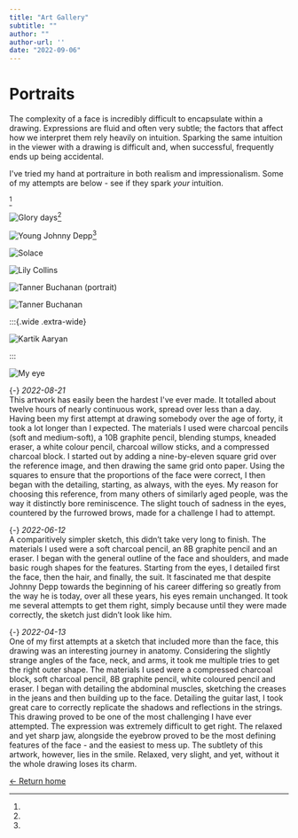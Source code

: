 ```yaml
---
title: "Art Gallery"
subtitle: ""
author: ""
author-url: ''
date: "2022-09-06"
---
```

# Portraits

The complexity of a face is incredibly difficult to encapsulate within a drawing.
Expressions are fluid and often very subtle; the factors that affect how we
interpret them rely heavily on intuition. Sparking the same intuition in the
viewer with a drawing is difficult and, when successful, frequently ends up being
accidental.

I've tried my hand at portraiture in both realism and impressionalism. Some of
my attempts are below - see if they spark _your_ intuition.

[^glory]

![Glory days](IMG_4300.jpg)[^johnny]

![Young Johnny Depp](IMG_3847.jpg)[^solace]

![Solace](IMG_3100.jpg)

![Lily Collins](IMG_2421.jpg)

![Tanner Buchanan (portrait)](IMG_4779.jpg)

![Tanner Buchanan](IMG_4813.jpg)

:::{.wide .extra-wide}

![Kartik Aaryan](IMG_4213.jpg)

:::

![My eye](IMG_4980.jpg)





[^glory]:
  {-} _2022-08-21_  
  This artwork has easily been the hardest I've ever made. It totalled about
  twelve hours of nearly continuous work, spread over less than a day.
  Having been my first attempt at drawing somebody over the age of forty,
  it took a lot longer than I expected.
  The materials I used were charcoal pencils (soft and medium-soft), a
  10B graphite pencil, blending stumps, kneaded eraser, a white colour
  pencil, charcoal willow sticks, and a compressed charcoal block. I
  started out by adding a nine-by-eleven square grid over the reference
  image, and then drawing the same grid onto paper. Using the squares to
  ensure that the proportions of the face were correct, I then began with
  the detailing, starting, as always, with the eyes. My reason for choosing
  this reference, from many others of similarly aged people, was the way
  it distinctly bore reminiscence. The slight touch of sadness in the eyes,
  countered by the furrowed brows, made for a challenge I had to attempt. 

[^johnny]:
  {-} _2022-06-12_  
  A comparitively simpler sketch, this didn’t take very long to finish.
  The materials I used were a soft charcoal pencil, an 8B graphite pencil
  and an eraser. I began with the general outline of the face and
  shoulders, and made basic rough shapes for the features. Starting from
  the eyes, I detailed first the face, then the hair, and finally, the suit.
  It fascinated me that despite Johnny Depp towards the beginning of his
  career differing so greatly from the way he is today, over all these
  years, his eyes remain unchanged. It took me several attempts to get them
  right, simply because until they were made correctly, the sketch just
  didn’t look like him. 

[^solace]:
  {-} _2022-04-13_  
  One of my first attempts at a sketch that included more than the face,
  this drawing was an interesting journey in anatomy. Considering the
  slightly strange angles of the face, neck, and arms, it took me multiple
  tries to get the right outer shape. The materials I used were a
  compressed charcoal block, soft charcoal pencil, 8B graphite pencil,
  white coloured pencil and eraser. I began with detailing the abdominal
  muscles, sketching the creases in the jeans and then building up
  to the face. Detailing the guitar last, I took great care to correctly
  replicate the shadows and reflections in the strings. This drawing
  proved to be one of the most challenging I have ever attempted.
  The expression was extremely difficult to get right. The relaxed and yet
  sharp jaw, alongside the eyebrow proved to be the most defining features
  of the face - and the easiest to mess up. The subtlety of this artwork,
  however, lies in the smile. Relaxed, very slight, and yet, without it
  the whole drawing loses its charm.




[← Return home](index)

  


